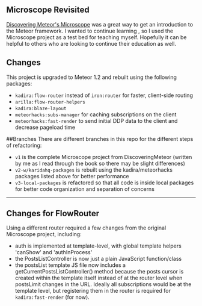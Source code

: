 ## Microscope Revisited

[Discovering Meteor's Microscope](https://github.com/DiscoverMeteor/Microscope) was a great way to get an introduction to the Meteor
framework. I wanted to continue learning , so I used the Microscope project as a test bed for teaching myself. 
 Hopefully it can be helpful to others who are looking to continue their education as well. 
 
## Changes
 This project is upgraded to Meteor 1.2 and rebuilt using the following packages:

* `kadira:flow-router` instead of `iron:router` for faster, client-side routing
* `arilla:flow-router-helpers`
* `kadira:blaze-layout` 
* `meteorhacks:subs-manager` for caching subscriptions on the client
* `meteorhacks:fast-render` to send initial DDP data to the client and decrease pageload time

##Branches
There are different branches in this repo for the different steps of refactoring:

* `v1` is the complete Microscope project from DiscoveringMeteor (written by me as I read through the book so there may be slight differences)
* `v2-w/karidahq-packages` is rebuilt using the kadira/meteorhacks packages listed above for better performance
* `v3-local-packages` is refactored so that all code is inside local packages for better code organization and separation of concerns

---

## Changes for FlowRouter 
Using a different router required a few changes from the original Microscope project, including:

* auth is implemented at template-level, with global template helpers 'canShow' and 'authInProcess'
* the PostsListController is now just a plain JavaScript function/class
* the postsList template JS file now includes a getCurrentPostsListController() method because the posts cursor is 
created within the template itself instead of at the router level when postsLimit changes in the URL. Ideally all 
subscriptions would be at the template level, but registering them in the router is required for `kadira:fast-render` (for now).
